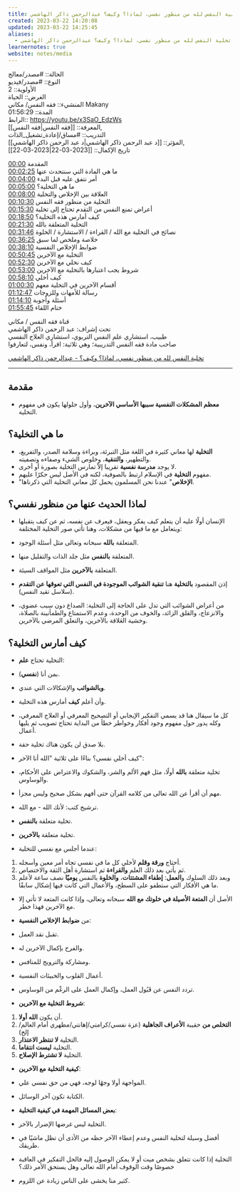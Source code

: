 ```yaml
---
title: تخلية النفس لله من منظور نفسي، لماذا؟ وكيف؟ عبدالرحمن ذاكر الهاشمي
created: 2023-03-22 14:20:08
updated: 2023-03-22 14:25:45
aliases:
  - تخلية النفس لله من منظور نفسي، لماذا؟ وكيف؟ عبدالرحمن ذاكر الهاشمي
learnernotes: true
website: notes/media
---
```


الحالة:: #مصدر/معالج  
النوع:: #مصدر/فيديو  
اﻷولوية:: 2  
الغرض:: الحياة  
المنشيء:: فقه النفس/ مكاني Makany  
المدة:: 01:56:29  
الرابط:: <https://youtu.be/x3SaO_EdzWs>  
المعرفة:: [[فقه النفس|فقه النفس]],  
التدريب:: #مساق/إعادة_تشغيل_الذات  
المؤثر:: [[د عبد الرحمن ذاكر الهاشمي|د عبد الرحمن ذاكر الهاشمي]],  
تاريخ اﻹكمال:: [[2023-03-22|2023-03-22]]

<a href="https://www.youtube.com/watch?v=x3SaO_EdzWs&amp;t=0">00:00</a> المقدمة  
<a href="https://www.youtube.com/watch?v=x3SaO_EdzWs&amp;t=145">00:02:25</a> ما هي المادة التي سنتحدث عنها  
<a href="https://www.youtube.com/watch?v=x3SaO_EdzWs&amp;t=240">00:04:00</a> أمر نتفق عليه قبل البدء  
<a href="https://www.youtube.com/watch?v=x3SaO_EdzWs&amp;t=300">00:05:00</a> ما هي التخلية؟  
<a href="https://www.youtube.com/watch?v=x3SaO_EdzWs&amp;t=480">00:08:00</a> العلاقة بين الإخلاص والتخلية  
<a href="https://www.youtube.com/watch?v=x3SaO_EdzWs&amp;t=630">00:10:30</a> التخلية من منظور فقه النفس  
<a href="https://www.youtube.com/watch?v=x3SaO_EdzWs&amp;t=930">00:15:30</a> أعراض تمنع النفس من التقدم تحتاج إلى تخلية  
<a href="https://www.youtube.com/watch?v=x3SaO_EdzWs&amp;t=1130">00:18:50</a> كيف أمارس هذه التخلية؟  
<a href="https://www.youtube.com/watch?v=x3SaO_EdzWs&amp;t=1290">00:21:30</a> التخلية المتعلقة بالله  
<a href="https://www.youtube.com/watch?v=x3SaO_EdzWs&amp;t=1906">00:31:46</a> نصائح في التخلية مع الله / القراءة / الاستشارة / الخلوة  
<a href="https://www.youtube.com/watch?v=x3SaO_EdzWs&amp;t=2185">00:36:25</a> خلاصة وملخص لما سبق  
<a href="https://www.youtube.com/watch?v=x3SaO_EdzWs&amp;t=2290">00:38:10</a> ضوابط الإخلاص النفسية  
<a href="https://www.youtube.com/watch?v=x3SaO_EdzWs&amp;t=3045">00:50:45</a> التخلية مع الآخرين  
<a href="https://www.youtube.com/watch?v=x3SaO_EdzWs&amp;t=3150">00:52:30</a> كيف نخلي مع الآخرين  
<a href="https://www.youtube.com/watch?v=x3SaO_EdzWs&amp;t=3180">00:53:00</a> شروط يجب اعتبارها بالتخلية مع الآخرين  
<a href="https://www.youtube.com/watch?v=x3SaO_EdzWs&amp;t=3490">00:58:10</a> كيف أخلي  
<a href="https://www.youtube.com/watch?v=x3SaO_EdzWs&amp;t=3630">01:00:30</a> أقسام الآخرين في التخلية معهم  
<a href="https://www.youtube.com/watch?v=x3SaO_EdzWs&amp;t=4367">01:12:47</a> رسالة للأمهات وللزوجات  
<a href="https://www.youtube.com/watch?v=x3SaO_EdzWs&amp;t=4450">01:14:10</a> أسئلة وأجوبة  
<a href="https://www.youtube.com/watch?v=x3SaO_EdzWs&amp;t=6945">01:55:45</a> ختام اللقاء

قناة فقه النفس / مكاني  
تحت إشراف: عبد الرحمن ذاكر الهاشمي  
طبيب، استشاري علم النفس التربوي، استشاري العلاج النفسي  
صاحب مادة فقه النفس التدريبية؛ وهي ثلاثية: اقرأ، ونفس، لتعارفوا

[تخلية النفس لله من منظور نفسي، لماذا؟ وكيف؟ - عبدالرحمن ذاكر الهاشمي](https://youtu.be/x3SaO_EdzWs)

---

## مقدمة

- **معظم المشكلات النفسية سببها الأساسي الآخرين**، وأول حلولها يكون في مفهوم التخلية.

## ما هي التخلية؟

- **التخلية** لها معاني كثيرة في اللغة مثل التبرئة، وبراءة وسلامة الصدر، والتفريغ، والتطهير، **والتنقية**، وخلوص الشيء وصفاءه وتصفيته.
- لا يوجد **مدرسة نفسية** تقريبا إلاّ تمارس التخلية بصورة أو أخرى.
- مفهوم **التخلية** في الإسلام ارتبط بالصوفية، لكنه في اﻷصل ليس حكرًا عليهم.
- "**الإخلاص**" عندنا نحن المسلمون يحمل كل معاني التخلية التي ذكرناها.

## لماذا الحديث عنها من منظور نفسي؟

- الإنسان أولًا عليه أن يتعلم كيف يفكر ويعقل، فيعرف عن نفسه، ثم عن كيف يتقبلها ويتعامل مع ما فيها من مشكلات، وهنا تأتي صور التخلية المختلفة:
- المتعلقة **بالله** سبحانه وتعالى مثل أسئلة الوجود.
- المتعلقة **بالنفس** مثل جلد الذات والتقليل منها.
- المتعلقة **بالآخرين** مثل المواقف السيئة.

- إذن المقصود **بالتخلية** هنا **تنقية الشوائب الموجودة في النفس التي تعوقها عن التقدم** (سلاسل تقيد النفس).

- من أعراض الشوائب التي تدل على الحاجة إلى التخلية: الصداع دون سبب عضوي، والانزعاج، والقلق الزائد، والخوف من الوحدة، وعدم الاستمتاع والطمأنينة بالصلاة، وخشية العَلاقة بالآخرين، والتعلق المرضي بالآخرين.

## كيف أمارس التخلية؟

- التخلية تحتاج **علم**:
- بمن أنا (**نفسي**).
- **وبالشوائب** والإشكالات التي عندي.
- وأن أعلم **كيف** أمارس هذه التخلية.

- كل ما سيقال هنا قد يسمي التفكير الإيجابي أو التصحيح المعرفي أو العلاج المعرفي، وكله يدور حول مفهوم وجود أفكار وخواطر خطأ من البداية تحتاج تصويب ثم يليها أعمال.

- بلا صدق لن يكون هناك تخلية حقة.

- كيف أخلي نفسي؟ بناءًا على ثلاثية "الله أنا الآخر":
- تخلية متعلقة **بالله** أولًا، مثل فهم الألم والشر، والشكوك والاعتراض على اﻷحكام، والوساوس.
- مهم أن أقرأ عن الله تعالى من كلامه القرآن حتى أفهم بشكل صحيح وليس مجزأ.
- ترشيح كتب: لأنك الله - مع الله.
- تخلية متعلقة **بالنفس**.
- تخلية متعلقة **بالآخرين**.

- عندما أجلس مع نفسي للتخلية:

1. أحتاج **ورقة وقلم** لأخلي كل ما في نفسي تجاه أمر معين وأسجله.
2. ثم يأتي بعد ذلك العلم **والقراءة** ثم استشارة أهل الثقة والاختصاص.
3. وبعد ذلك السلوك و**العمل**: **إطفاء المشتتات**، **والخلوة** بالنفس **يوميًا** نصف ساعة لأعلم ما هي الأفكار التي ستطفو على السطح، والأعمال التي كانت فيها إشكال سابقًا.

- الأصل أن **المتعة الأصيلة في خلوتك مع الله** سبحانه وتعالى، وإذا كانت المتعة لا تأتي إلا مع الآخرين فهذا خطر.

- من **ضوابط الإخلاص النفسية**:
- تقبل نقد العمل.
- والفرح بإكمال الآخرين له.
- ومشاركة والترويج للمنافس.
- أعمال القلوب والخبيئات النفسية.
- تردد النفس عن قَبُول العمل، وإكمال العمل على الرغْم من الوساوس.

- **شروط التخلية مع الآخرين**:

1. أن يكون **الله أولا**.
2. **التخلص من** حقيبة **الأعراف الجاهلية** (عزة نفسي/كرامتي/إهانتي/مظهري أمام العالم/إلخ)
3. التخلية **لا تنتظر الاعتذار**.
4. التخلية **ليست انتقاما**.
5. التخلية **لا تشترط الإصلاح**.

- **كيفية التخلية مع الآخرين**:
- المواجهة أولا وجهًا لوجه، فهي من حق نفسي علي.
- الكتابة تكون آخر الوسائل.

- **بعض المسائل المهمة في كيفية التخلية**:
- التخلية ليس غرضها الإضرار بالآخر.
- أفضل وسيلة لتخلية النفس وعدم إعطاء الآخر حظه من الأذى أن تظل ماشيًا في طريقك.
- التخلية إذا كانت تتعلق بشخص ميت أو لا يمكن الوصول إليه فالحل التفكير في العاقبة خصوصًا وقت الوقوف أمام الله تعالى وهل يستحق اﻷمر ذلك؟
- كثير منا يخشى على الناس زيادة عن اللزوم.
